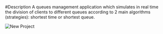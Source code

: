 #Description
A queues management application which simulates in real time the division of clients to different queues according to 2 main algorithms (strategies): shortest time or shortest queue. 



![New Project](https://github.com/adelinbojan96/QueuesManagementApplication/assets/113366480/286790ae-fd27-4179-a20e-b8040cf1041e)

